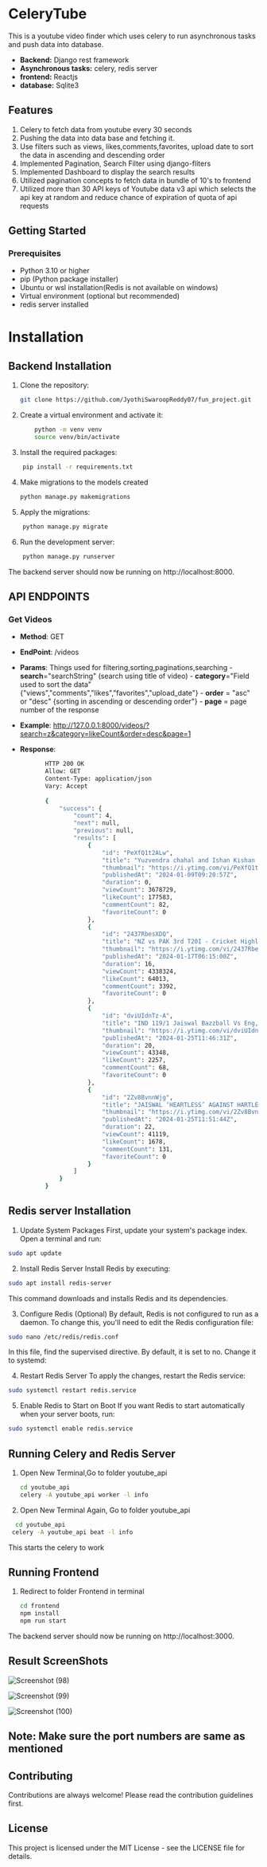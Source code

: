 # CeleryTube

This is a youtube video finder which uses celery to run asynchronous tasks and push data into database.
- **Backend:** Django rest framework
- **Asynchronous tasks:** celery, redis server
- **frontend:** Reactjs
- **database:** Sqlite3

## Features
1. Celery to fetch data from youtube every 30 seconds
2. Pushing the data into data base and fetching it.
3. Use filters such as views, likes,comments,favorites, upload date to sort the data in ascending and descending order
4. Implemented Pagination, Search Filter using django-fliters
5. Implemented Dashboard to display the search results
6. Utilized pagination concepts to fetch data in bundle of 10's to frontend
7. Utilized more than 30 API keys of Youtube data v3 api which selects the api key at random and reduce chance of expiration of quota of api requests


## Getting Started

### Prerequisites

- Python 3.10 or higher
- pip (Python package installer)
- Ubuntu or wsl installation(Redis is not available on windows)
- Virtual environment (optional but recommended)
- redis server installed

# Installation

## Backend Installation

1. Clone the repository:

   ```bash
   git clone https://github.com/JyothiSwaroopReddy07/fun_project.git
    ```

2. Create a virtual environment and activate it:
    ```bash
        python -m venv venv
        source venv/bin/activate
    ```
3. Install the required packages:

```bash
    pip install -r requirements.txt
```
4. Make migrations to the models created
   ```bash
   python manage.py makemigrations
   ```

5. Apply the migrations:

```bash
    python manage.py migrate
```

6. Run the development server:
```bash
    python manage.py runserver
```

The backend server should now be running on http://localhost:8000.

## API ENDPOINTS

   ### Get Videos
   - **Method**: GET
   - **EndPoint**: /videos
   - **Params**: Things used for filtering,sorting,paginations,searching
           - **search**="searchString" (search using title of video)
           - **category**="Field used to sort the data" {"views","comments","likes","favorites","upload_date"}
           - **order** = "asc" or "desc" {sorting in ascending or descending order"}
           - **page** = page number of the response

   - **Example**: http://127.0.0.1:8000/videos/?search=z&category=likeCount&order=desc&page=1
   - **Response**:
     ```bash
            HTTP 200 OK
            Allow: GET
            Content-Type: application/json
            Vary: Accept
            
            {
                "success": {
                    "count": 4,
                    "next": null,
                    "previous": null,
                    "results": [
                        {
                            "id": "PeXfQ1t2ALw",
                            "title": "Yuzvendra chahal and Ishan Kishan funny moment😂 #cricket #shorts",
                            "thumbnail": "https://i.ytimg.com/vi/PeXfQ1t2ALw/hqdefault.jpg",
                            "publishedAt": "2024-01-09T09:20:57Z",
                            "duration": 0,
                            "viewCount": 3678729,
                            "likeCount": 177583,
                            "commentCount": 82,
                            "favoriteCount": 0
                        },
                        {
                            "id": "2437RbesXDQ",
                            "title": "NZ vs PAK 3rd T20I - Cricket Highlights | Prime Video India",
                            "thumbnail": "https://i.ytimg.com/vi/2437RbesXDQ/hqdefault.jpg",
                            "publishedAt": "2024-01-17T06:15:00Z",
                            "duration": 16,
                            "viewCount": 4338324,
                            "likeCount": 64013,
                            "commentCount": 3392,
                            "favoriteCount": 0
                        },
                        {
                            "id": "dviUIdnTz-A",
                            "title": "IND 119/1 Jaiswal Bazzball Vs Eng, Pak Media Shocked | India Destroy Eng! But Eng 500 V Pak on Day 1",
                            "thumbnail": "https://i.ytimg.com/vi/dviUIdnTz-A/hqdefault.jpg",
                            "publishedAt": "2024-01-25T11:46:31Z",
                            "duration": 20,
                            "viewCount": 43348,
                            "likeCount": 2257,
                            "commentCount": 68,
                            "favoriteCount": 0
                        },
                        {
                            "id": "2Zv8BvnnWjg",
                            "title": "JAISWAL ‘HEARTLESS’ AGAINST HARTLEY AS INDIA NOT ENGLAND PLAY BAZBALL IN HYD TEST…PCB AIK AUR KAMAAL",
                            "thumbnail": "https://i.ytimg.com/vi/2Zv8BvnnWjg/hqdefault.jpg",
                            "publishedAt": "2024-01-25T11:51:44Z",
                            "duration": 22,
                            "viewCount": 41119,
                            "likeCount": 1678,
                            "commentCount": 131,
                            "favoriteCount": 0
                        }
                    ]
                }
            }
     ```



## Redis server Installation

1. Update System Packages
First, update your system's package index. Open a terminal and run:

```bash
sudo apt update
```
2. Install Redis Server
Install Redis by executing:

```bash
sudo apt install redis-server
```
This command downloads and installs Redis and its dependencies.

3. Configure Redis (Optional)
By default, Redis is not configured to run as a daemon. To change this, you'll need to edit the Redis configuration file:

```bash
sudo nano /etc/redis/redis.conf
```
In this file, find the supervised directive. By default, it is set to no. Change it to systemd:


4. Restart Redis Server
To apply the changes, restart the Redis service:

```bash
sudo systemctl restart redis.service
```

5. Enable Redis to Start on Boot
If you want Redis to start automatically when your server boots, run:

```bash
sudo systemctl enable redis.service
```

## Running Celery and Redis Server

1. Open New Terminal,Go to folder youtube_api
   ```bash
   cd youtube_api
   celery -A youtube_api worker -l info
   ```
2. Open New Terminal Again, Go to folder youtube_api
  ```bash
    cd youtube_api
   celery -A youtube_api beat -l info
   ```
This starts the celery to work


## Running Frontend

1. Redirect to folder Frontend in terminal
   ```bash
   cd frontend
   npm install
   npm run start
   ```
The backend server should now be running on http://localhost:3000.

## Result ScreenShots

![Screenshot (98)](https://github.com/JyothiSwaroopReddy07/fun_project/assets/107217455/059e60ef-5e29-458c-9f10-46460812e712)

![Screenshot (99)](https://github.com/JyothiSwaroopReddy07/fun_project/assets/107217455/4c9723d8-9c5d-40a4-a086-c671f19b27a3)

![Screenshot (100)](https://github.com/JyothiSwaroopReddy07/fun_project/assets/107217455/c396fd5b-8d26-40af-badb-fbb4a6bbb7cc)


##  Note: Make sure the port numbers are same as mentioned



## Contributing
Contributions are always welcome! Please read the contribution guidelines first.

## License
This project is licensed under the MIT License - see the LICENSE file for details.

